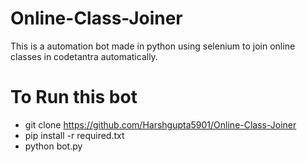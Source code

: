 # Online-Class-Joiner
This is a automation bot made in python using selenium to join online classes in codetantra automatically.

# To Run this bot 
- git clone https://github.com/Harshgupta5901/Online-Class-Joiner
- pip install -r required.txt
- python bot.py
